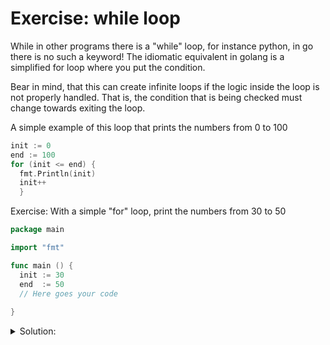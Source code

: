 # Exercise: while loop

While in other programs there is a "while" loop, for instance python, in go there is no such a keyword!
The idiomatic equivalent in golang is a simplified for loop where you put the condition.

Bear in mind, that this can create infinite loops if the logic inside the loop is not properly handled. That is, the condition that is being checked must change towards exiting the loop.

A simple example of this loop that prints the numbers from 0 to 100

```go
init := 0
end := 100
for (init <= end) {
  fmt.Println(init)
  init++
  }
```

Exercise: With a simple "for" loop, print the numbers from 30 to 50

```go
package main

import "fmt"

func main () {
  init := 30
  end  := 50
  // Here goes your code
  
}
```

<details>
<summary> Solution: </summary>

```go
package main

import "fmt"

func main () {
  init := 30
  end := 50
  
  for (init <= end) {
    fmt.Println(init)
    init++
  }
}
```

</details>
